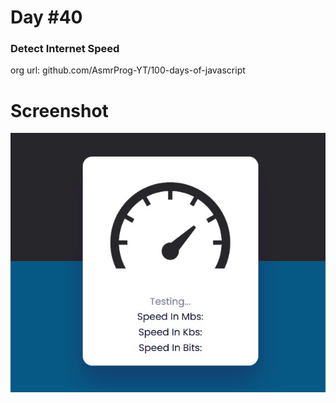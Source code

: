 # Day #40

### Detect Internet Speed
org url: github.com/AsmrProg-YT/100-days-of-javascript

# Screenshot
![sc](./screenshot.jpg)
